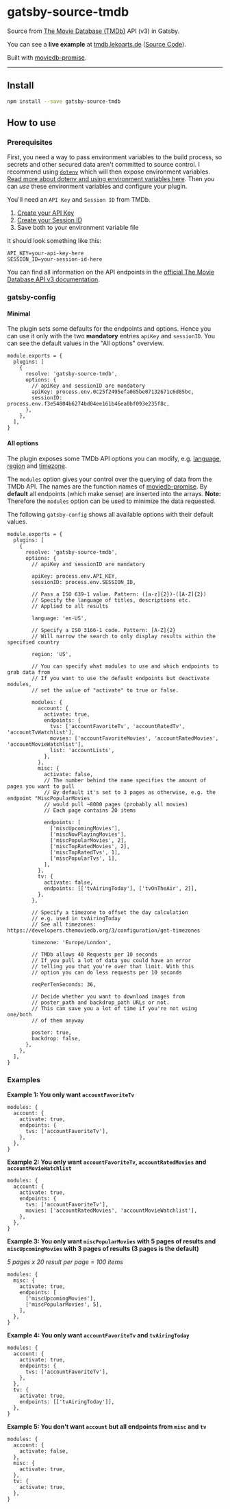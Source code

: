 # gatsby-source-tmdb

Source from [The Movie Database (TMDb)](https://www.themoviedb.org/) API (v3) in Gatsby.

You can see a **live example** at [tmdb.lekoarts.de](https://tmdb.lekoarts.de/) ([Source Code](https://github.com/LekoArts/gatsby-source-tmdb-example)).

Built with [moviedb-promise](https://github.com/grantholle/moviedb-promise).

---

## Install

```bash
npm install --save gatsby-source-tmdb
```

## How to use

### Prerequisites

First, you need a way to pass environment variables to the build process, so secrets and other secured data aren't committed to source control. I recommend using [`dotenv`][dotenv] which will then expose environment variables. [Read more about dotenv and using environment variables here][envvars]. Then you can _use_ these environment variables and configure your plugin.

You'll need an `API Key` and `Session ID` from TMDb.

1. [Create your API Key](https://developers.themoviedb.org/3/getting-started/introduction)
2. [Create your Session ID](https://developers.themoviedb.org/3/authentication/how-do-i-generate-a-session-id)
3. Save both to your environment variable file

It should look something like this:

```
API_KEY=your-api-key-here
SESSION_ID=your-session-id-here
```

You can find all information on the API endpoints in the [official The Movie Database API v3 documentation][documentation].

### gatsby-config

#### Minimal

The plugin sets some defaults for the endpoints and options. Hence you can use it only with the two **mandatory** entries `apiKey` and `sessionID`. You can see the default values in the "All options" overview.

```JS
module.exports = {
  plugins: [
    {
      resolve: 'gatsby-source-tmdb',
      options: {
        // apiKey and sessionID are mandatory
        apiKey: process.env.0c25f2495efa085be07132671c6d85bc,
        sessionID: process.env.f3e54804b6274bd04ee161b46ea0bf093e235f8c,
      },
    },
  ],
}
```

#### All options

The plugin exposes some TMDb API options you can modify, e.g. [language][lang], [region][region] and [timezone][time].

The `modules` option gives your control over the querying of data from the TMDb API. The names are the function names of [moviedb-promise][moviedb]. By **default** all endpoints (which make sense) are inserted into the arrays. **Note:** Therefore the `modules` option can be used to minimize the data requested.

The following `gatsby-config` shows all available options with their default values.

```JS
module.exports = {
  plugins: [
    {
      resolve: 'gatsby-source-tmdb',
      options: {
        // apiKey and sessionID are mandatory

        apiKey: process.env.API_KEY,
        sessionID: process.env.SESSION_ID,

        // Pass a ISO 639-1 value. Pattern: ([a-z]{2})-([A-Z]{2})
        // Specify the language of titles, descriptions etc.
        // Applied to all results

        language: 'en-US',

        // Specify a ISO 3166-1 code. Pattern: [A-Z]{2}
        // Will narrow the search to only display results within the specified country

        region: 'US',

        // You can specify what modules to use and which endpoints to grab data from
        // If you want to use the default endpoints but deactivate modules,
        // set the value of "activate" to true or false.

        modules: {
          account: {
            activate: true,
            endpoints: {
              tvs: ['accountFavoriteTv', 'accountRatedTv', 'accountTvWatchlist'],
              movies: ['accountFavoriteMovies', 'accountRatedMovies', 'accountMovieWatchlist'],
              list: 'accountLists',
            },
          },
          misc: {
            activate: false,
            // The number behind the name specifies the amount of pages you want to pull
            // By default it's set to 3 pages as otherwise, e.g. the endpoint "MiscPopularMovies
            // would pull ~8000 pages (probably all movies)
            // Each page contains 20 items

            endpoints: [
              ['miscUpcomingMovies'],
              ['miscNowPlayingMovies'],
              ['miscPopularMovies', 2],
              ['miscTopRatedMovies', 2],
              ['miscTopRatedTvs', 1],
              ['miscPopularTvs', 1],
            ],
          },
          tv: {
            activate: false,
            endpoints: [['tvAiringToday'], ['tvOnTheAir', 2]],
          },
        },

        // Specify a timezone to offset the day calculation
        // e.g. used in tvAiringToday
        // See all timezones: https://developers.themoviedb.org/3/configuration/get-timezones

        timezone: 'Europe/London',

        // TMDb allows 40 Requests per 10 seconds
        // If you pull a lot of data you could have an error
        // telling you that you're over that limit. With this
        // option you can do less requests per 10 seconds

        reqPerTenSeconds: 36,

        // Decide whether you want to download images from
        // poster_path and backdrop_path URLs or not.
        // This can save you a lot of time if you're not using one/both
        // of them anyway

        poster: true,
        backdrop: false,
      },
    },
  ],
}
```

### Examples

**Example 1: You only want `accountFavoriteTv`**

```JS
modules: {
  account: {
    activate: true,
    endpoints: {
      tvs: ['accountFavoriteTv'],
    },
  },
}
```

**Example 2: You only want `accountFavoriteTv`, `accountRatedMovies` and `accountMovieWatchlist`**

```JS
modules: {
  account: {
    activate: true,
    endpoints: {
      tvs: ['accountFavoriteTv'],
      movies: ['accountRatedMovies', 'accountMovieWatchlist'],
    },
  },
}
```

**Example 3: You only want `miscPopularMovies` with 5 pages of results and `miscUpcomingMovies` with 3 pages of results (3 pages is the default)**

_5 pages x 20 result per page = 100 items_

```JS
modules: {
  misc: {
    activate: true,
    endpoints: [
      ['miscUpcomingMovies'],
      ['miscPopularMovies', 5],
    ],
  },
}
```

**Example 4: You only want `accountFavoriteTv` and `tvAiringToday`**

```JS
modules: {
  account: {
    activate: true,
    endpoints: {
      tvs: ['accountFavoriteTv'],
    },
  },
  tv: {
    activate: true,
    endpoints: [['tvAiringToday']],
  },
}
```

**Example 5: You don't want `account` but all endpoints from `misc` and `tv`**

```JS
modules: {
  account: {
    activate: false,
  },
  misc: {
    activate: true,
  },
  tv: {
    activate: true,
  },
}
```

[dotenv]: https://github.com/motdotla/dotenv
[envvars]: https://gatsby.app/env-vars
[lang]: https://developers.themoviedb.org/3/getting-started/languages
[region]: https://developers.themoviedb.org/3/getting-started/regions
[time]: https://developers.themoviedb.org/3/configuration/get-timezones
[moviedb]: https://github.com/grantholle/moviedb-promise#complete-list
[documentation]: https://developers.themoviedb.org/3/getting-started/introduction
